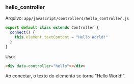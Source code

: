 ### hello_controller

Arquivo: `app/javascript/controllers/hello_controller.js`

```javascript
export default class extends Controller {
  connect() {
    this.element.textContent = "Hello World!"
  }
}
```

Uso:
```html
<div data-controller="hello"></div>
```
Ao conectar, o texto do elemento se torna "Hello World!".